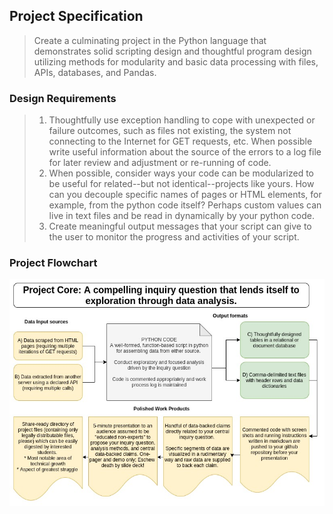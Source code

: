 ## Project Specification

> Create a culminating project in the Python language that demonstrates solid scripting design and thoughtful program design utilizing methods for modularity and basic data processing with files, APIs, databases, and Pandas.

### Design Requirements

> 1. Thoughtfully use exception handling to cope with unexpected or failure outcomes, such as files not existing, the system not connecting to the Internet for GET requests, etc. When possible write useful information about the source of the errors to a log file for later review and adjustment or re-running of code.
> 2. When possible, consider ways your code can be modularized to be useful for related--but not identical--projects like yours. How can you decouple specific names of pages or HTML elements, for example, from the python code itself? Perhaps custom values can live in text files and be read in dynamically by your python code.
> 3. Create meaningful output messages that your script can give to the user to monitor the progress and activities of your script.

### Project Flowchart

![project flowchart](img/project_flow.jpg)
